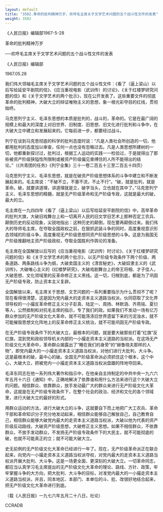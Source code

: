```yaml
---
layout: default
title: "3502.革命的批判精神万岁，欢呼毛主席关于文学艺术问题的五个战斗性文件的发表"
weight: 3502
---
```


《人民日报》编辑部1967-5-28

革命的批判精神万岁

──欢呼毛主席关于文学艺术问题的五个战斗性文件的发表

《人民日报》编辑部

1967.05.28

我们伟大领袖毛主席关于文学艺术问题的五个战斗性文件：《看了（逼上梁山）以后写给延安平剧院的信》、《应当重视电影（武训传）的讨论》、《关于红楼梦研究问题的信》和《关于文学艺术的两个批示》，现在公开发表了。这些重要文件的彻底革命的批判精神，大破大立的辩证唯物主义的思想，象一根光彩夺目的红线，贯彻始终。

马克思列宁主义、毛泽东思想的本质是批判的，战斗的，革命的。它是在最广阔的规模上和最大的深度上对旧世界、旧制度、旧思想、旧文化进行批判和斗争中，在大破大立中建立和发展起来的。它每前进一步，都要经过战斗。

列宁在谈到马克思彻底的科学的批判态度时说：“凡是人类社会所创造的一切，他都用批判的态度加以审查，任何一点也没有忽略过去。凡是人类思想所建树的一切，他都重新探讨过，批判过，根据工人运动的实践一一检验过，于是就得出了那些被资产阶级狭隘性所限制或被资产阶级偏见束缚住的人所不能得出的结论。”（《共青团的任务》《列宁全集》三十一卷二百五十三至二百五十四页）

马克思列宁主义、毛泽东思想，就是在破资产阶级思想体系的斗争中建立和不断发展起来的。毛主席说：“不破不立，不塞不流，不止不行”。“破，就是批判，就是革命。破，就要讲道理，讲道理就是立，破字当头，立也就在其中了。”马克思列宁主义、毛泽东思想的精髓，就是无产阶级革命和无产阶级专政，这就是最大的破，最大的立。

毛主席在一九四四年《看了（逼上梁山）以后写给延安平剧院的信》中，高举革命的批判大旗，大破旧戏舞台上和一切离开人民的旧文学旧艺术上那种否定工农兵、颠倒历史的反动现象，尖锐地指出：这种历史的颠倒，现在要再颠倒过来。我们伟大的导师毛主席，在夺取全国政权之前，在狠抓武装斗争的同时，高度重视意识形态领域的阶级斗争，高度重视无产阶级思想同资产阶级思想的斗争。这是为我国无产阶级推翻地主资产阶级政权，夺取全国胜利作舆论的准备。

毛主席在全国解放以后写的《应当重视电影（武训传）时讨论》、《关于红楼梦研究问题的信》和《关于文学艺术的两个批示》，以无产阶级专政条件下两个阶级、两条道路、两条路线斗争为纲，大破卖国主义的《清宫秘史》，大破奴隶主义的《武训传》，大破唯心主义的《红楼梦研究》，大破戏剧舞台上的帝王将相、才子佳人，大破思想、文化领域里的反革命修正主义黑线。这一切，归根到底，都是为了巩固无产阶级专政，防止资本主义复辟。

全国解放以来，毛主席关于思想、文艺问题的一系列重要指示为什么贯彻不了呢？现在看得很清楚，这是因为党内最大的走资本主义道路当权派，伙同窃取了文化界领导权的一小撮反革命修正主义分子彭真、陆定一、周扬、林默涵、齐燕铭、夏衍等人，公然抵制和对抗毛主席的指示，专了我们的政。如果我们不发动一场有亿万群众参加的无产阶级文化大革命，就不可能荡涤旧世界遗留下来的污泥浊水，就不可能摧毁思想文化阵地上的反革命修正主义统治，就不可能巩固无产阶级专政。

在无产阶级专政条件下的大破大立，最根本的问题，就是要大破那些打着“红旗”反红旗，混到党和政权领导机关内部的一小撮走资本主义道路的当权派。在这场无产阶级文化大革命中，革命群众揭露出了“睡在我们的身旁”的“赫鲁晓夫那样的人物”，即党内最大的一小撮走资本主义道路当权派，对他们进行大批判，大斗争。这是最根本的破，最中心的破。全国无产阶级革命派必须抓住这个根本，这个中心，大破大立，把被党内一小撮走资本主义道路当权派盘踞的阵地夺回来。

毛泽东同志在他一系列伟大著作和指示中，在他亲自主持制定的中共中央一九六六年五月十六日《通知》中，正确地解决了依靠谁和用什么方法来进行这个大破大立的问题。相信群众、依靠群众，放手发动最广大的群众来进行无产阶级文化大革命，这就是在无产阶级专政条件下，在整个社会的政治、经济和文化的各个领域里，进行大破大立的最好的形式。

用群众运动的方法，进行大破大立的斗争，这就要自下而上地把广大工农兵、革命干部和革命知识分子充分地发动起来，相信群众能够自己解放自己，自己教育自己，相信群众能够大破党内最大的走资本主义道路当权派，大破以他为代表的资产阶级反动路线，大破资产阶级思想，大破修正主义思想。如果不相信群众，不依靠群众，不放手发动群众，不发扬无产阶级专政条件下的大民主，就不可能彻底的破，也就不可能真正的立；就不可能大破大立。

史无前例的无产阶级文化大革命已经进行一年了。现在，无产阶级革命派正在联合起来，向党内一小撮走资本主义道路当权派夺权，对党内最大的走资本主义道路当权派开展大批判、大斗争。这是一场更全面、更深刻的大破大立。一切革命同志，都应当认真学习毛主席提出的无产阶级文化大革命的理论、路线、方针、政策，牢牢掌握斗争的大方向，把大批判、大斗争的目标，对准党内最大的一小撮走资本主义道路当权派，并且，同本地区、本部门、本单位的斗、批、改很好地结合起来，把无产阶级文化大革命进行到底。

（载《人民日报》一九七六年五月二十八日，社论）

CCRADB


